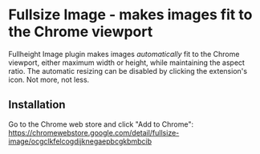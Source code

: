 # Fullsize Image - makes images fit to the Chrome viewport

Fullheight Image plugin makes images _automatically_ fit to the Chrome viewport, either maximum width or height, while maintaining the aspect ratio.
The automatic resizing can be disabled by clicking the extension's icon. Not more, not less.

## Installation

Go to the Chrome web store and click "Add to Chrome": https://chromewebstore.google.com/detail/fullsize-image/ocgclkfelcogdijknegaepbcgkbmbcib
